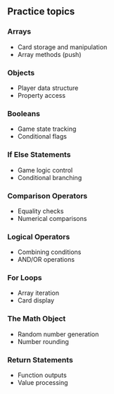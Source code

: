 ## Practice topics

### Arrays
- Card storage and manipulation
- Array methods (push)

### Objects
- Player data structure
- Property access

### Booleans
- Game state tracking
- Conditional flags

### If Else Statements
- Game logic control
- Conditional branching

### Comparison Operators
- Equality checks
- Numerical comparisons

### Logical Operators
- Combining conditions
- AND/OR operations

### For Loops
- Array iteration
- Card display

### The Math Object
- Random number generation
- Number rounding

### Return Statements
- Function outputs
- Value processing